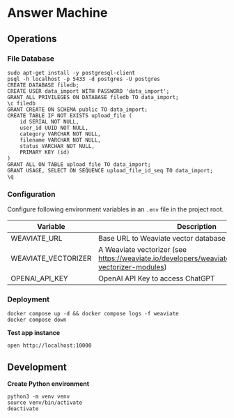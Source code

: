 # Answer Machine

## Operations

### File Database
```shell
sudo apt-get install -y postgresql-client
psql -h localhost -p 5433 -d postgres -U postgres
CREATE DATABASE filedb;
CREATE USER data_import WITH PASSWORD 'data_import';
GRANT ALL PRIVILEGES ON DATABASE filedb TO data_import;
\c filedb
GRANT CREATE ON SCHEMA public TO data_import;
CREATE TABLE IF NOT EXISTS upload_file (
	id SERIAL NOT NULL, 
	user_id UUID NOT NULL, 
	category VARCHAR NOT NULL, 
	filename VARCHAR NOT NULL, 
	status VARCHAR NOT NULL, 
	PRIMARY KEY (id)
)
GRANT ALL ON TABLE upload_file TO data_import;
GRANT USAGE, SELECT ON SEQUENCE upload_file_id_seq TO data_import;
\q
```




### Configuration
Configure following environment variables in an ```.env``` file in the project root.

| Variable            | Description                                                                                              |
|---------------------|----------------------------------------------------------------------------------------------------------|
| WEAVIATE_URL        | Base URL to Weaviate vector database                                                                     |
| WEAVIATE_VECTORIZER | A Weaviate vectorizer (see https://weaviate.io/developers/weaviate/modules/retriever-vectorizer-modules) |
| OPENAI_API_KEY      | OpenAI API Key to access ChatGPT                                                                         |

### Deployment
```shell
docker compose up -d && docker compose logs -f weaviate
docker compose down
```
**Test app instance**
```shell
open http://localhost:10000
```

## Development

**Create Python environment**
```shell
python3 -m venv venv
source venv/bin/activate
deactivate
```
